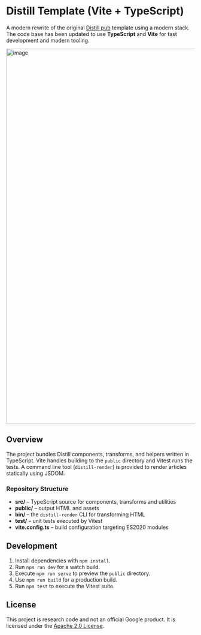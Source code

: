 # Distill Template (Vite + TypeScript)

A modern rewrite of the original [Distill pub](https://distill.pub) template using a modern stack.  The code base has been updated to use **TypeScript** and **Vite** for fast development and modern tooling.

<img width="1443" height="1001" alt="image" src="https://github.com/user-attachments/assets/fcfc026b-22a4-4996-be60-20c7a1d89690" />


## Overview

The project bundles Distill components, transforms, and helpers written in TypeScript.  Vite handles building to the `public` directory and Vitest runs the tests.  A command line tool (`distill-render`) is provided to render articles statically using JSDOM.

### Repository Structure

- **src/** – TypeScript source for components, transforms and utilities
- **public/** – output HTML and assets
- **bin/** – the `distill-render` CLI for transforming HTML
- **test/** – unit tests executed by Vitest
- **vite.config.ts** – build configuration targeting ES2020 modules

## Development

1. Install dependencies with `npm install`.
2. Run `npm run dev` for a watch build.
3. Execute `npm run serve` to preview the `public` directory.
4. Use `npm run build` for a production build.
5. Run `npm test` to execute the Vitest suite.

## License

This project is research code and not an official Google product.  It is licensed under the [Apache 2.0 License](LICENSE).
